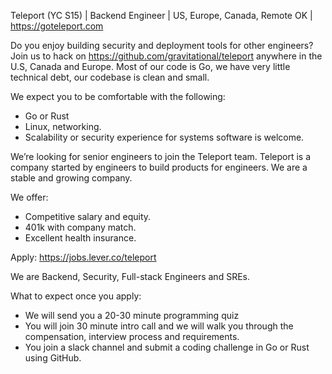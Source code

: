 Teleport (YC S15) | Backend Engineer | US, Europe, Canada, Remote OK | https://goteleport.com

Do you enjoy building security and deployment tools for other engineers?
Join us to hack on https://github.com/gravitational/teleport anywhere in the U.S, Canada and Europe.
Most of our code is Go, we have very little technical debt, our codebase is clean and small.

We expect you to be comfortable with the following:

  * Go or Rust
  * Linux, networking.
  * Scalability or security experience for systems software is welcome.

We’re looking for senior engineers to join the Teleport team.
Teleport is a company started by engineers to build products for engineers.
We are a stable and growing company.

We offer:

  * Competitive salary and equity.
  * 401k with company match.
  * Excellent health insurance.

Apply: https://jobs.lever.co/teleport

We are Backend, Security, Full-stack Engineers and SREs.

What to expect once you apply:

  * We will send you a 20-30 minute programming quiz
  * You will join 30 minute intro call and we will walk you through the compensation,
    interview process and requirements.
  * You join a slack channel and submit a coding challenge in Go or Rust using GitHub.

